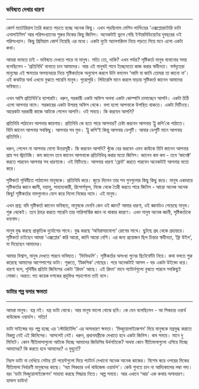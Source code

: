 ### ভবিষ্যত দেখার ধারণা

---

কোর্স ম্যাটেরিয়াল তৈরি করতে পড়তে হচ্ছে অনেক কিছু। এখন পড়ছিলাম মেশিন লার্নিংয়ের ‘এক্সপ্লোরাটোরি ডাটা এনালাইসিস’  আর পরিসংখ্যানের শুরুর দিকের কিছু জিনিস। অনেকটাই ভুলে গেছি ইন্টারমিডিয়েটের দুবছরের ওই পরিসংখ্যান। কিছু প্রিমিয়াম কোর্স নিয়েছি এর মধ্যে। একটা দুটো অ্যালগরিদম নিয়ে পড়তে গিয়ে মনে এলো একটা কথা।

আমরা ভাবতে চাই - ভবিষ্যত দেখতে পারে না মানুষ। সত্যি তো, নাকি? এখন পর্যন্ত? সৃষ্টিকর্তা মানুষ বানানোর সময় বলেছিলেন - ‘প্রতিনিধি’ বানাতে চান আমাদের। আর এই মানুষই পাবে ইচ্ছেমতো কাজ করার স্বাধীনতা। স্বর্গদূতেরা মানুষের এই ক্ষমতার অপব্যবহার নিয়ে সৃষ্টিকর্তাকে অনুযোগ করলে উনি বললেন ‘আমি যা জানি তোমরা তা জানো না’। এই কথাটার অর্থ এখনো বুঝতে পারেনি মানুষ। পুরোপুরি। লিটারেলি মানে করলে দাড়ায় সৃষ্টিকর্তা জানেন আমাদের ভবিষ্যত।

এখন আসি প্রতিনিধি’র ব্যাপারটা। ধরুন, সরকারী একটা অফিস অথবা একটা কোম্পানি চালাচ্ছেন আপনি। একটা চিঠি এলো আপনার নামে। সরকারের একটা উপরস্থ অফিস থেকে। বলা হলো আপনাকে উপস্থিত থাকতে। একটা মিটিংয়ে। আরেকটা দরকারী কাজে আটকে গেলেন আপনি। ওই সময়ে। কি করবেন আপনি?

প্রতিনিধি পাঠাবেন আপনার জায়গায়। প্রতিনিধি কে হতে পারে আপনার? চেষ্টা করবেন আপনার ‘ট্রু কপি’কে পাঠাতে। যিনি জানেন আপনার সবকিছু। আপনার সব মুভ। ‘ট্রু কপি’ই কিন্তু আপনার ডেপুটি। আবার ডেপুটি মানে আপনার প্রতিনিধি।

ধরুন, পেলেন না আপনার যোগ্য উত্তরসূরী। কি করবেন আপনি? খুঁজে বের করবেন এমন কাউকে যিনি জানেন আপনার প্রায় সব স্ট্রাটেজি। কম জানেন তবে জানেন আপনাকে প্রতিনিধিত্ব করার মতো জিনিস। জানেন কম কম - তবে ‘কানেক্ট’ করতে পারবেন আপনার সব ধারণাকে। ওই মিটিংয়ে। আপনার ধারণা ‘ফ্লোট’ করতে পারবেন অনেকটাই আপনার মতো করে।

সৃষ্টিকর্তা পৃথিবীতে পাঠালেন মানুষকে। প্রতিনিধি করে। জুড়ে দিলেন তার সব গুনগুলোর কিছু কিছু করে। মানুষ একাধারে সৃষ্টিকর্তার জ্ঞানে জ্ঞানী, দয়ালু, সাহায্যকারী, রিসোর্সফুল, নিজে থেকে তৈরী করতে পারে জিনিস - আরো অনেক অনেক কিছু! সৃষ্টিকর্তার নামগুলোও যোগ করে নিলো নিজের নামে। এই মানুষ।

এখন প্রশ্ন: যদি সৃষ্টিকর্তা জানেন ভবিষ্যত, মানুষকে দেননি কেন ওই জ্ঞান? আমার ধারণা, ওই জ্ঞানটাও পেয়েছে মানুষ। শুরু থেকেই। তবে ঠাহর করতে পারেনি তার পারিপার্শ্বিক জ্ঞান না থাকার কারণে। এখন মানুষ অনেক জ্ঞানী, সৃষ্টিকর্তাকে ধন্যবাদ।

মানুষ যুদ্ধ করছে প্রাকৃতিক দুর্যোগের সাথে। যুদ্ধ করছে ‘অনিরাময়যোগ্য’ রোগের সাথে। ছুটছে গ্রহ থেকে গ্রহান্তরে। সৃষ্টিকর্তা চাইছেন আমরা ‘এক্সপ্লোর’ করি আরো, জানি আরো বেশি। এর জন্য প্রয়োজন ছিল চিন্তার স্বাধীনতা, ‘ফ্রি উইল’, যা দিয়েছেন আমাদের।

আমার বিশ্বাস, মানুষ দেখতে পারবে ভবিষ্যত। ‘ভিভিডলি’। সৃষ্টিকর্তার অসংখ্য গুনের ছিটেফোঁটা নিয়ে। কথা বলতে শুরু করেছে আমাদের আশেপাশের ডাটা। শুরুতে, ‘স্নিকপিক’ গোছের। পরে অনেকটাই আসল - বড় একটা উইন্ডো ধরে। ধারণা বলে, পৃথিবীর প্রতিটা জিনিসের একটা 'রিদম' আছে। এই রিদম' মানে প্যাটার্নগুলো বুঝতে পারলে সবকিছুই সোজা। অন্তত: গত কয়েক দশকের প্রযুক্তির পড়াশোনা তাই বলে।

### ডাটার গল্প বলার ক্ষমতা

---

আমরা মানুষ। যন্ত্র নই। যন্ত্র ডাটা বোঝে। আর মানুষ ভালো বোঝে ছবি। কে যেন বলেছিলেন - আ পিকচার ওয়ার্থ থাউজেন্ড ওয়ার্ডস। সত্যি!

ডাটা সাইন্সের বড় গল্প হচ্ছে এর ‘স্টোরিটেলিং’ এর অসাধারণ ক্ষমতা। ‘ভিজ্যুয়ালাইজেশন’ দিয়ে মানুষকে মন্ত্রমুগ্ধ করাতে বিকল্প নেই এই জিনিসের। আসলেই নেই। ধরুন, প্রধানমন্ত্রীকে দেখাতে হবে একটা জিনিস। কম সময়ে। মানে দু মিনিটে। কোন নীতিমালাগুলো আটকে দিচ্ছে আমাদের জিডিপির উর্ধগতিকে? অথবা কোন নীতিমালাগুলো এগিয়ে দিচ্ছে আমাদের? কি করতে হবে আমাদের? এ মুহুর্তে? 

নিরস ডাটা না দেখিয়ে সেটার প্লট পয়েন্টগুলো দিয়ে প্যাটার্ন দেখানো অনেক অনেক কাজের। বিশেষ করে ওপরের দিকের নীতিমালা নির্ধারণী মানুষদের কাছে। ‘অ্যা পিকচার ওর্থ থাউজেন্ড ওয়ার্ডস’। কেউ শুনতে চান না আদ্যিকালের লম্বা গদ্য। বরং ‘ডাটা ভিজ্যুয়ালাইজেশন’ সাহায্য করছে সিদ্ধান্ত নিতে। অল্প সময়ে। আর এখানে ‘আর’ এক কথায় অসাধারণ। হ্যান্ডস ডাউন! 



